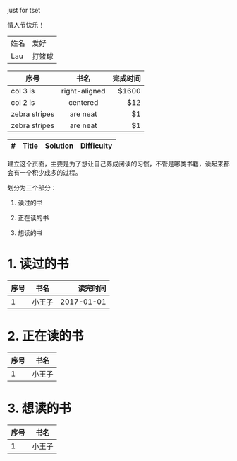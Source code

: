 just for tset

情人节快乐！

<table>
<tr>
  <td>姓名</td>
  <td>爱好</td>
</tr>
<tr>
  <td>Lau</td>
  <td>打篮球</td>
</tr>
</table>




|     序号       |    书名       |     完成时间  |
| ------------- |:-------------:| ------------:|
| col 3 is      | right-aligned | $1600 |
| col 2 is      | centered      |   $12 |
| zebra stripes | are neat      |    $1 |
| zebra stripes | are neat      |    $1 |


| #   | Title  | Solution | Difficulty |
| --- | ------ | -------- | ---------- |

建立这个页面，主要是为了想让自己养成阅读的习惯，不管是哪类书籍，读起来都会有一个积少成多的过程。

划分为三个部分：

1. 读过的书

2. 正在读的书

3. 想读的书

# 1.  读过的书

|     序号       |    书名       |     读完时间  |
| ------------- |:-------------:| ------------:|
|       1       |    小王子      |  2017-01-01  |


# 2.  正在读的书


|     序号       |    书名       |
| ------------- |:-------------:| 
|       1       |    小王子      | 

# 3.  想读的书


|     序号       |    书名       |  
| ------------- |:-------------:| 
|       1       |    小王子      | 
